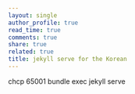 ```yaml
---
layout: single
author_profile: true
read_time: true
comments: true
share: true
related: true
title: jekyll serve for the Korean
---
```


chcp 65001
bundle exec jekyll serve